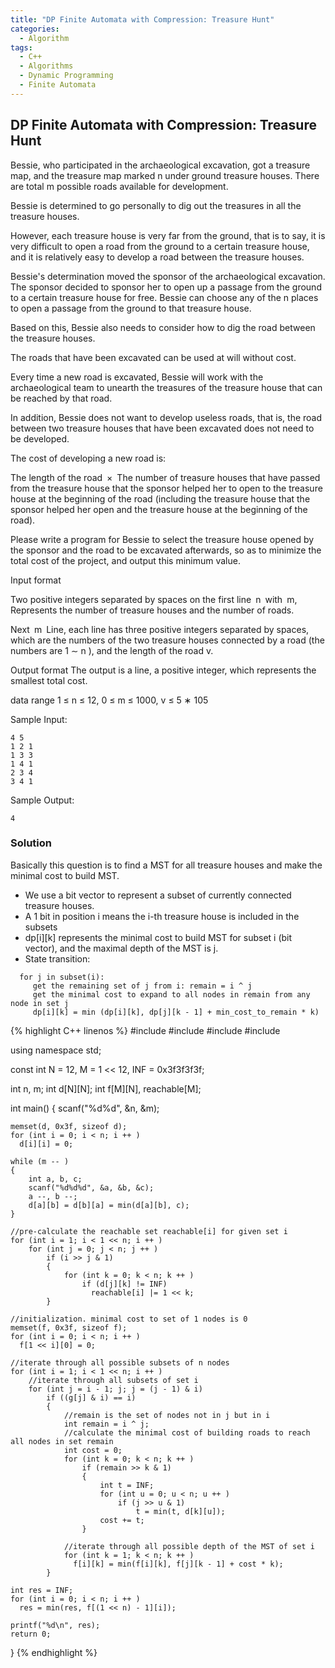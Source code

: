 ```yaml
---
title: "DP Finite Automata with Compression: Treasure Hunt"
categories:
  - Algorithm
tags:
  - C++
  - Algorithms
  - Dynamic Programming
  - Finite Automata
---
```


## DP Finite Automata with Compression: Treasure Hunt

Bessie, who participated in the archaeological excavation, got a treasure map, and the treasure map marked n under ground treasure houses. There are total m possible roads available for development.

Bessie is determined to go personally to dig out the treasures in all the treasure houses.

However, each treasure house is very far from the ground, that is to say, it is very difficult to open a road from the ground to a certain treasure house, and it is relatively easy to develop a road between the treasure houses.

Bessie's determination moved the sponsor of the archaeological excavation. The sponsor decided to sponsor her to open up a passage from the ground to a certain treasure house for free. Bessie can choose any of the n places to open a passage from the ground to that treasure house.

Based on this, Bessie also needs to consider how to dig the road between the treasure houses.

The roads that have been excavated can be used at will without cost.

Every time a new road is excavated, Bessie will work with the archaeological team to unearth the treasures of the treasure house that can be reached by that road.

In addition, Bessie does not want to develop useless roads, that is, the road between two treasure houses that have been excavated does not need to be developed.

The cost of developing a new road is:  

The length of the road × The number of treasure houses that have passed from the treasure house that the sponsor helped her to open to the treasure house at the beginning of the road (including the treasure house that the sponsor helped her open and the treasure house at the beginning of the road). 

Please write a program for Bessie to select the treasure house opened by the sponsor and the road to be excavated afterwards, so as to minimize the total cost of the project, and output this minimum value.

Input format

Two positive integers separated by spaces on the first line n with m, Represents the number of treasure houses and the number of roads.

Next m Line, each line has three positive integers separated by spaces, which are the numbers of the two treasure houses connected by a road (the numbers are 1 ∼ n ), and the length of the road v.

Output format
The output is a line, a positive integer, which represents the smallest total cost.

data range
1 ≤ n ≤ 12,
0 ≤ m ≤ 1000,
v ≤ 5 ∗ 105


Sample Input:
```
4 5
1 2 1
1 3 3
1 4 1
2 3 4
3 4 1
```
Sample Output:
```
4
```

### Solution

Basically this question is to find a MST for all treasure houses and make the minimal cost to build MST.  
* We use a bit vector to represent a subset of currently connected treasure houses.  
* A 1 bit in position i means the i-th treasure house is included in the subsets
* dp[i][k] represents the minimal cost to build MST for subset i (bit vector), and the maximal depth of the MST is j.  
* State transition:
```
  for j in subset(i):
     get the remaining set of j from i: remain = i ^ j
     get the minimal cost to expand to all nodes in remain from any node in set j
     dp[i][k] = min (dp[i][k], dp[j][k - 1] + min_cost_to_remain * k)
```


{% highlight C++ linenos %}
#include <cstdio>
#include <cstring>
#include <iostream>
#include <algorithm>

using namespace std;

const int N = 12, M = 1 << 12, INF = 0x3f3f3f3f;

int n, m;
int d[N][N];
int f[M][N], reachable[M];

int main()
{
    scanf("%d%d", &n, &m);

    memset(d, 0x3f, sizeof d);
    for (int i = 0; i < n; i ++ )
      d[i][i] = 0;

    while (m -- )
    {
        int a, b, c;
        scanf("%d%d%d", &a, &b, &c);
        a --, b --;
        d[a][b] = d[b][a] = min(d[a][b], c);
    }

    //pre-calculate the reachable set reachable[i] for given set i
    for (int i = 1; i < 1 << n; i ++ )
        for (int j = 0; j < n; j ++ )
            if (i >> j & 1)
            {
                for (int k = 0; k < n; k ++ )
                    if (d[j][k] != INF)
                      reachable[i] |= 1 << k;
            }

    //initialization. minimal cost to set of 1 nodes is 0
    memset(f, 0x3f, sizeof f);
    for (int i = 0; i < n; i ++ )
      f[1 << i][0] = 0;

    //iterate through all possible subsets of n nodes
    for (int i = 1; i < 1 << n; i ++ )
        //iterate through all subsets of set i
        for (int j = i - 1; j; j = (j - 1) & i)
            if ((g[j] & i) == i)
            {
                //remain is the set of nodes not in j but in i
                int remain = i ^ j;
                //calculate the minimal cost of building roads to reach all nodes in set remain
                int cost = 0;
                for (int k = 0; k < n; k ++ )
                    if (remain >> k & 1)
                    {
                        int t = INF;
                        for (int u = 0; u < n; u ++ )
                            if (j >> u & 1)
                                t = min(t, d[k][u]);
                        cost += t;
                    }

                //iterate through all possible depth of the MST of set i
                for (int k = 1; k < n; k ++ )
                  f[i][k] = min(f[i][k], f[j][k - 1] + cost * k);
            }

    int res = INF;
    for (int i = 0; i < n; i ++ )
      res = min(res, f[(1 << n) - 1][i]);

    printf("%d\n", res);
    return 0;
}
{% endhighlight %}
